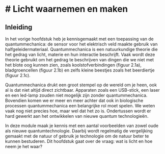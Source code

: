 # # Licht waarnemen en maken

## Inleiding

In het vorige hoofdstuk heb je kennisgemaakt met een toepassing van de
quantummechanica: de sensor voor het elektrisch veld maakte gebruik van
halfgeleidermateriaal. Quantummechanica is een natuurkundige theorie die
het gedrag van licht, materie en hun interactie beschrijft. Vaak wordt
deze theorie gebruikt om het gedrag te beschrijven van dingen die we
niet met het blote oog kunnen zien, zoals koolstofverbindingen (figuur
2.1a), bladgroencellen (figuur 2.1b) en zelfs kleine beestjes zoals het
beerdiertje (figuur 2.1c).

Quantummechanica drukt een groot stempel op de wereld om je heen, ook al
is dat niet altijd direct zichtbaar. Apparaten zoals een USB-stick, een
laser en een led-lamp zouden niet mogelijk zijn zonder quantummechanica.
Bovendien komen we er meer en meer achter dat ook in biologische
processen quantummechanica een belangrijke rol moet spelen. We weten
vaak nog niet precies hoe, maar wel dat het zo is. Ondertussen wordt er
hard gewerkt aan het ontwikkelen van nieuwe quantum technologieën.

In deze module maak je kennis met een aantal voorbeelden van zowel oude
als nieuwe quantumtechnologie. Daarbij wordt regelmatig de vergelijking
gemaakt met de natuur of gebruik je technologie om de natuur beter te
kunnen bestuderen. Dit hoofdstuk gaat over de vraag: wat is licht en hoe
neem je het waar?
